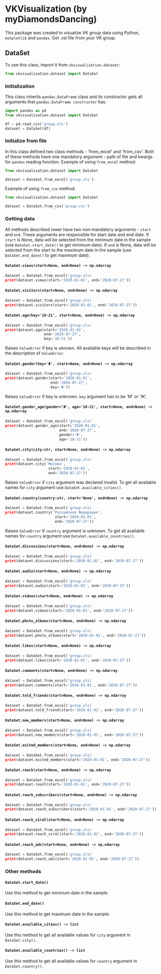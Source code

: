 # VKVisualization (by myDiamondsDancing)

This package was created to visualize VK group data using Python, `matplotlib` and `pandas`. Get .xsl file from your VK group.

## DataSet
To use this class, import it from `vkvisualization.dataset`:
```python
from vkvisualization.dataset import DataSet
```

### Initialization
This class inherits `pandas.DataFrame` class and its constructor gets all arguments that `pandas.DataFrame constructor` has.
```python
import pandas as pd
from vkvisualization.dataset import DataSet

df = pd.read_csv('group.xls')
dataset = DataSet(df)
```

### Initialize from file
In this class defined two class methods - 'from_excel' and 'from_csv'. Both of these methods have one mandatory argument - path of file and kwargs for `pandas` reading function.
Example of using `from_excel` method:
```python
from vkvisualization.dataset import DataSet

dataset = DataSet.from_excel('group.xls')
```
Example of using `from_csv` method:
```python
from vkvisualization.dataset import DataSet

dataset = DataSet.from_csv('group.csv')
```
### Getting data
All methods described lower have two non-mandatory arguments - `start` and `end`. These arguments are responsible for start date and end date. If `start` is None, data will be selected from the minimum date in the sample (use `DataSet.start_date()` to get minimum date). If `end` is None, data will be selected from the start to the maximum date in the sample (use `DataSet.end_date()` to get maximum date). 

#### `DataSet.views(start=None, end=None) -> np.ndarray`
```python
dataset = DataSet.from_excel('group.xls)
print(dataset.views(start='2020-01-01', end='2020-07-27'))
```

#### `DataSet.visitors(start=None, end=None) -> np.ndarray`
```python
dataset = DataSet.from_excel('group.xls)
print(dataset.visitors(start='2020-01-01', end='2020-07-27'))
```

#### `DataSet.age(key='18-21', start=None, end=None) -> np.ndarray`
```python
dataset = DataSet.from_excel('group.xls)
print(dataset.age(start='2020-01-01', 
                  end='2020-07-27',
                  key='18-21'))
```
Raises `ValueError` if key is uknown. All available keys will be described in the description of `ValueError`.

#### `DataSet.gender(key='Ж', start=None, end=None) -> np.ndarray`
```python
dataset = DataSet.from_excel('group.xls)
print(dataset.gender(start='2020-01-01', 
                     end='2020-07-27',
                     key='Ж'))
```
Raises `ValueError` if key is unknown. `key` argument has to be 'М' or 'Ж'.

#### `DataSet.gender_age(gender='Ж', age='18-21', start=None, end=None) -> np.ndarray`
```python
dataset = DataSet.from_excel('group.xls)
print(dataset.gender_age(start='2020-01-01', 
                         end='2020-07-27',
                         gender='Ж',
                         age='18-21'))
```

#### `DataSet.city(city:str, start=None, end=None) -> np.ndarray`
```python
dataset = DataSet.from_excel('group.xls)
print(dataset.city('Москва',
                    start='2020-01-01', 
                    end='2020-07-27'))
```
Raises `ValueError` if `city` argument was declared invalid. To get all available names for `city` argument use `DataSet.available_cities()`.

#### `DataSet.country(country:str, start='None', end=None) -> np.ndarray`
```python
dataset = DataSet.from_excel('group.xls)
print(dataset.country('Российская Федерация',
                       start='2020-01-01', 
                       end='2020-07-27'))
```
Raises `ValueError` if `country` argument is unknown. To get all available names for `country` argument use `DataSet.available_countries()`.

#### `DataSet.discussions(start=None, end=None) -> np.ndarray`
```python
dataset = DataSet.from_excel('group.xls)
print(dataset.discussions(start='2020-01-01', end='2020-07-27'))
```

#### `DataSet.audio(start=None, end=None) -> np.ndarray`
```python
dataset = DataSet.from_excel('group.xls)
print(dataset.audio(start='2020-01-01', end='2020-07-27'))
```

#### `DataSet.videos(start=None, end=None) -> np.ndarray`
```python
dataset = DataSet.from_excel('group.xls)
print(dataset.videos(start='2020-01-01', end='2020-07-27'))
```

#### `DataSet.photo_albums(start=None, end=None) -> np.ndarray`
```python
dataset = DataSet.from_excel('group.xls)
print(dataset.photo_albums(start='2020-01-01', end='2020-07-27'))
```

#### `DataSet.likes(start=None, end=None) -> np.ndarray`
```python
dataset = DataSet.from_excel('group.xls)
print(dataset.likes(start='2020-01-01', end='2020-07-27'))
```

#### `DataSet.comments(start=None, end=None) -> np.ndarray`
```python
dataset = DataSet.from_excel('group.xls)
print(dataset.comments(start='2020-01-01', end='2020-07-27'))
```

#### `DataSet.told_friends(start=None, end=None) -> np.ndarray`
```python
dataset = DataSet.from_excel('group.xls)
print(dataset.told_friend(start='2020-01-01', end='2020-07-27'))
```

#### `DataSet.new_members(start=None, end=None) -> np.ndarray`
```python
dataset = DataSet.from_excel('group.xls)
print(dataset.new_members(start='2020-01-01', end='2020-07-27'))
```

#### `DataSet.exited_members(start=None, end=None) -> np.ndarray`
```python
dataset = DataSet.from_excel('group.xls)
print(dataset.exited_members(start='2020-01-01', end='2020-07-27'))
```

#### `DataSet.reach(start=None, end=None) -> np.ndarray`
```python
dataset = DataSet.from_excel('group.xls)
print(dataset.reach(start='2020-01-01', end='2020-07-27'))
```

#### `DataSet.reach_subscribers(start=None, end=None) -> np.ndarray`
```python
dataset = DataSet.from_excel('group.xls)
print(dataset.reach_subscribers(start='2020-01-01', end='2020-07-27'))
```

#### `DataSet.reach_viral(start=None, end=None) -> np.ndarray`
```python
dataset = DataSet.from_excel('group.xls)
print(dataset.reach_viral(start='2020-01-01', end='2020-07-27'))
```

#### `DataSet.reach_ads(start=None, end=None) -> np.ndarray`
```python
dataset = DataSet.from_excel('group.xls)
print(dataset.reach_ads(start='2020-01-01', end='2020-07-27'))
```

### Other methods
#### `DataSet.start_date()`
Use this method to get minimum date in the sample.
#### `DataSet.end_date()`
Use this method to get maximum date in the sample.
#### `DataSet.available_cities() -> list`
Use this method to get all available values for `city` argument in `DataSet.city()`.
#### `DataSet.available_countries() -> list`
Use this method to get all available values for `country` argument in `DataSet.country()`.
